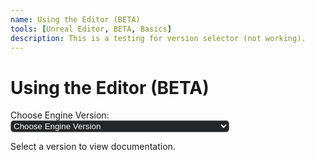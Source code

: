 ```yaml
---
name: Using the Editor (BETA)
tools: [Unreal Editor, BETA, Basics]
description: This is a testing for version selector (not working).
---
```

<head>
  <style>
    #ticketForm select {
      width: 350px;
      border-radius: 5px;
      outline: none;
      background-color: #242526;
      color: #fff;
    }
  </style>
</head>

<body>

  <h1>Using the Editor (BETA)</h1>

  <form id="ticketForm">
    <label for="engineversion">Choose Engine Version:</label>
    <select id="engineversion" name="engineversion" onchange="updateText()">
      <option value="select">Choose Engine Version</option>
      <optgroup label="Unreal Editor for DevNite">
        <option value="423">Unreal Editor 4.23 Documentation</option>
        <option value="424">Unreal Editor 4.24 Documentation</option>
        <option value="427">Unreal Editor 4.27Plus Documentation</option>
      </optgroup>
      <optgroup label="Unreal Editor for Rhinestone">
        <option value="514">Unreal Editor 5.14 Documentation</option>
        <option value="8432">Unreal Editor 84.32 Documentation</option>
      </optgroup>
      <optgroup label="Unreal Editor for Scoring BR/FB">
        <option value="135">Unreal Editor 1.35 Documentation</option>
        <option value="287">Unreal Editor 2.87 Documentation</option>
        <option value="1367">Unreal Editor 13.67 Documentation</option>
        <option value="9248">Unreal Editor 92.48 Documentation</option>
      </optgroup>
    </select>
  </form>

  <div id="documentationText">
    <p>Select a version to view documentation.</p>
  </div>

  <script>
    function updateText() {
      var selectedVersion = document.getElementById("engineversion").value;
      var documentationText = getDocumentationText(selectedVersion);
      document.getElementById("documentationText").innerHTML = documentationText;
    }

    function getDocumentationText(version) {
      // Placeholder documentation text for each version
      switch (version) {
        case "423":
          return "Unreal Engine 4.23 introduced features such as Niagara Effects System and Chaos Physics.";
        case "424":
          return "Unreal Engine 4.24 included the Virtual Production features with new cine cameras and improvements to the sequencer.";
        case "427":
          return "Unreal Engine 4.27Plus brings enhanced rendering capabilities, improved animation tools, and new virtual production features.";
        case "514":
          return "Unreal Engine 5.14 is a major release with the introduction of the Nanite virtualized geometry and Lumen global illumination.";
        case "8432":
          return "Unreal Engine 84.32 includes advanced AI tools, improved multiplayer features, and enhanced rendering capabilities.";
        case "135":
          return "Unreal Engine 1.35 introduced the basics of level design and basic scripting.";
        case "287":
          return "Unreal Engine 2.87 brought improvements to graphics and the introduction of Kismet visual scripting.";
        case "1367":
          return "Unreal Engine 13.67 featured advanced scripting capabilities and improvements to the rendering engine.";
        case "9248":
          return "Unreal Engine 92.48 includes advanced AI capabilities, improved physics simulation, and enhanced graphics.";
        default:
          return "Select a version to view documentation.";
      }
    }
  </script>

</body>

</html>
